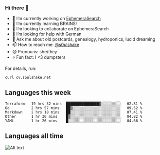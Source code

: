 ### Hi there 👋

<!--
**soulshake/soulshake** is a ✨ _special_ ✨ repository because its `README.md` (this file) appears on your GitHub profile.

Here are some ideas to get you started:

- 🔭 I’m currently working on ...
- 🌱 I’m currently learning ...
- 👯 I’m looking to collaborate on ...
- 🤔 I’m looking for help with ...
- 💬 Ask me about ...
- 📫 How to reach me: ...
- 😄 Pronouns: ...
- ⚡ Fun fact: ...
-->


- 🔭 I’m currently working on [EphemeraSearch](https://www.ephemerasearch.com/)
- 🌱 I’m currently learning BRAINS!
- 👯 I’m looking to collaborate on EphemeraSearch
- 🤔 I’m looking for help with German
- 💬 Ask me about old postcards, genealogy, hydroponics, lucid dreaming
- 📫 How to reach me: [@s0ulshake](https://twitter.com/soulshake)
- 😄 Pronouns: she/they
- ⚡ Fun fact: I <3 dumpsters

For details, run:

```
curl cv.soulshake.net
```

## Languages this week

<!--START_SECTION:waka-->
```text
Terraform   19 hrs 32 mins  ███████████████▓░░░░░░░░░   62.81 % 
Go          2 hrs 57 mins   ██▒░░░░░░░░░░░░░░░░░░░░░░   09.52 % 
Markdown    2 hrs 18 mins   ██░░░░░░░░░░░░░░░░░░░░░░░   07.41 % 
Other       1 hr 30 mins    █▒░░░░░░░░░░░░░░░░░░░░░░░   04.82 % 
YAML        1 hr 26 mins    █░░░░░░░░░░░░░░░░░░░░░░░░   04.66 % 
```
<!--END_SECTION:waka-->

## Languages all time
![Alt text](https://wakatime.com/share/@aj/6aa10b67-a5e9-4fb1-acaf-8692f4385172.svg)
